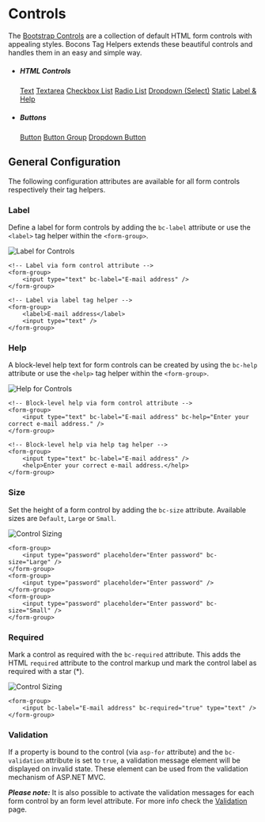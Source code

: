 # Controls

The [Bootstrap Controls](https://getbootstrap.com/docs/4.0/components/forms/#form-controls) are a collection of default HTML form controls with appealing styles. Bocons Tag Helpers extends these beautiful controls and handles them in an easy and simple way.

<ul class="categorized-view">
    <li>
        <h5>HTML Controls</h5>
        <a href="">Text</a>
        <a href="">Textarea</a>
        <a href="">Checkbox List</a>
        <a href="">Radio List</a>
        <a href="">Dropdown (Select)</a>
        <a href="">Static</a>
        <a href="">Label &amp; Help</a>
    </li>
    <li>
        <h5>Buttons</h5>
        <a href="">Button</a>
        <a href="">Button Group</a>
        <a href="">Dropdown Button</a>
    </li>
</ul>

## General Configuration

The following configuration attributes are available for all form controls respectively their tag helpers.

### Label

Define a label for form controls by adding the `bc-label` attribute or use the `<label>` tag helper within the `<form-group>`.

![Label for Controls](https://raw.githubusercontent.com/brecons/bootstrap-tag-helper/master/docs/images/controls_01.PNG)

    <!-- Label via form control attribute -->
    <form-group>
        <input type="text" bc-label="E-mail address" />
    </form-group>

    <!-- Label via label tag helper -->
    <form-group>
        <label>E-mail address</label>
        <input type="text" />
    </form-group>

### Help

A block-level help text for form controls can be created by using the `bc-help` attribute or use the `<help>` tag helper within the `<form-group>`.

![Help for Controls](https://raw.githubusercontent.com/brecons/bootstrap-tag-helper/master/docs/images/controls_02.PNG)

    <!-- Block-level help via form control attribute -->
    <form-group>
        <input type="text" bc-label="E-mail address" bc-help="Enter your correct e-mail address." />
    </form-group>

    <!-- Block-level help via help tag helper -->
    <form-group>
        <input type="text" bc-label="E-mail address" />
        <help>Enter your correct e-mail address.</help>
    </form-group>

### Size

Set the height of a form control by adding the `bc-size` attribute. Available sizes are `Default`, `Large` or `Small`.

![Control Sizing](https://raw.githubusercontent.com/brecons/bootstrap-tag-helper/master/docs/images/controls_03.PNG)

    <form-group>
        <input type="password" placeholder="Enter password" bc-size="Large" />
    </form-group>
    <form-group>
        <input type="password" placeholder="Enter password" />
    </form-group>
    <form-group>
        <input type="password" placeholder="Enter password" bc-size="Small" />
    </form-group>

### Required

Mark a control as required with the `bc-required` attribute. This adds the HTML `required` attribute to the control markup und mark the control label as required with a star (*).

![Control Sizing](https://raw.githubusercontent.com/brecons/bootstrap-tag-helper/master/docs/images/controls_04.PNG)

    <form-group>
        <input bc-label="E-mail address" bc-required="true" type="text" />
    </form-group>

### Validation

If a property is bound to the control (via `asp-for` attribute) and the `bc-validation` attribute is set to `true`, a validation message element will be displayed on invalid state. These element can be used from the validation mechanism of ASP.NET MVC.

***Please note:*** It is also possible to activate the validation messages for each form control by an form level attribute. For more info check the [Validation](https://www.brecons.net/Documentation/Bocons/Validation) page.